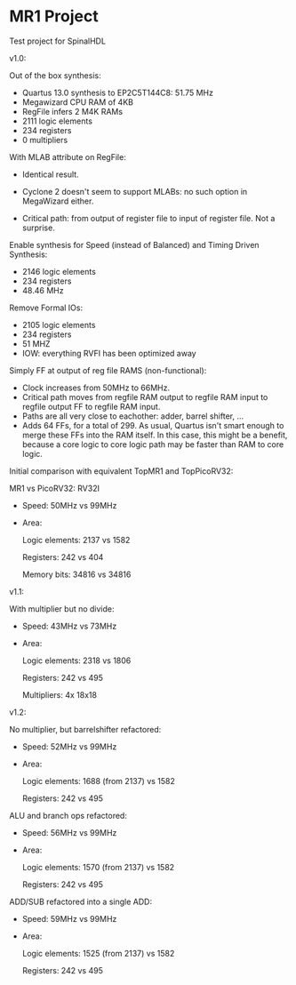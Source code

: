 MR1 Project
============

Test project for SpinalHDL

v1.0:

Out of the box synthesis:

* Quartus 13.0 synthesis to EP2C5T144C8: 51.75 MHz
* Megawizard CPU RAM of 4KB
* RegFile infers 2 M4K RAMs
* 2111 logic elements
* 234 registers
* 0 multipliers

With MLAB attribute on RegFile:

* Identical result.
* Cyclone 2 doesn't seem to support MLABs: no such option in MegaWizard either.

* Critical path: from output of register file to input of register file. Not a surprise.

Enable synthesis for Speed (instead of Balanced) and Timing Driven Synthesis:

* 2146 logic elements
* 234 registers
* 48.46 MHz

Remove Formal IOs:

* 2105 logic elements
* 234 registers
* 51 MHZ
* IOW: everything RVFI has been optimized away

Simply FF at output of reg file RAMS (non-functional):

* Clock increases from 50MHz to 66MHz.
* Critical path moves from regfile RAM output to regfile RAM input to regfile output FF to regfile RAM input.
* Paths are all very close to eachother: adder, barrel shifter, ...
* Adds 64 FFs, for a total of 299. As usual, Quartus isn't smart enough to merge these FFs into the RAM itself. In this case, this might be
  a benefit, because a core logic to core logic path may be faster than RAM to core logic.


Initial comparison with equivalent TopMR1 and TopPicoRV32:

MR1 vs PicoRV32: RV32I
* Speed: 50MHz vs 99MHz
* Area:

    Logic elements: 2137 vs 1582

    Registers: 242 vs 404

    Memory bits: 34816 vs 34816

v1.1:

With multiplier but no divide:
* Speed: 43MHz vs 73MHz
* Area:

    Logic elements: 2318 vs 1806

    Registers: 242 vs 495

    Multipliers: 4x 18x18

v1.2:

No multiplier, but barrelshifter refactored:

* Speed: 52MHz vs 99MHz

* Area:

    Logic elements: 1688 (from 2137) vs 1582

    Registers: 242 vs 495

ALU and branch ops refactored:

* Speed: 56MHz vs 99MHz

* Area:

    Logic elements: 1570 (from 2137) vs 1582

    Registers: 242 vs 495


ADD/SUB refactored into a single ADD:

* Speed: 59MHz vs 99MHz

* Area:

    Logic elements: 1525 (from 2137) vs 1582

    Registers: 242 vs 495


